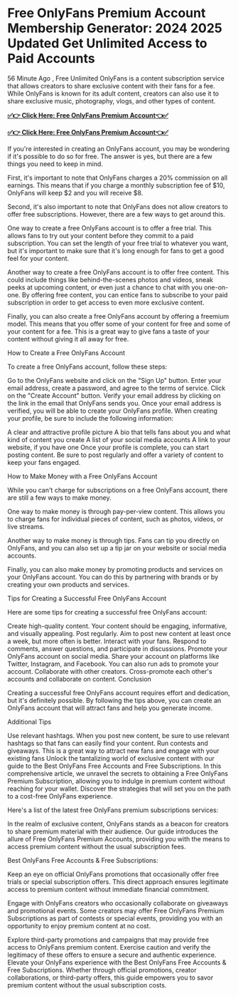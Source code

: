 # Free OnlyFans Premium Account Membership Generator: 2024 2025 Updated Get Unlimited Access to Paid Accounts

56 Minute Ago , Free Unlimited OnlyFans is a content subscription service that allows creators to share exclusive content with their fans for a fee. While OnlyFans is known for its adult content, creators can also use it to share exclusive music, photography, vlogs, and other types of content.

**[✅👉 Click Here: Free OnlyFans Premium Account👈✅](https://tinyurl.com/5n9563dw)**

**[✅👉 Click Here: Free OnlyFans Premium Account👈✅](https://tinyurl.com/5n9563dw)**

If you're interested in creating an OnlyFans account, you may be wondering if it's possible to do so for free. The answer is yes, but there are a few things you need to keep in mind.

First, it's important to note that OnlyFans charges a 20% commission on all earnings. This means that if you charge a monthly subscription fee of $10, OnlyFans will keep $2 and you will receive $8.

Second, it's also important to note that OnlyFans does not allow creators to offer free subscriptions. However, there are a few ways to get around this.

One way to create a free OnlyFans account is to offer a free trial. This allows fans to try out your content before they commit to a paid subscription. You can set the length of your free trial to whatever you want, but it's important to make sure that it's long enough for fans to get a good feel for your content.

Another way to create a free OnlyFans account is to offer free content. This could include things like behind-the-scenes photos and videos, sneak peeks at upcoming content, or even just a chance to chat with you one-on-one. By offering free content, you can entice fans to subscribe to your paid subscription in order to get access to even more exclusive content.

Finally, you can also create a free OnlyFans account by offering a freemium model. This means that you offer some of your content for free and some of your content for a fee. This is a great way to give fans a taste of your content without giving it all away for free.

How to Create a Free OnlyFans Account

To create a free OnlyFans account, follow these steps:

Go to the OnlyFans website and click on the "Sign Up" button. Enter your email address, create a password, and agree to the terms of service. Click on the "Create Account" button. Verify your email address by clicking on the link in the email that OnlyFans sends you. Once your email address is verified, you will be able to create your OnlyFans profile. When creating your profile, be sure to include the following information:

A clear and attractive profile picture A bio that tells fans about you and what kind of content you create A list of your social media accounts A link to your website, if you have one Once your profile is complete, you can start posting content. Be sure to post regularly and offer a variety of content to keep your fans engaged.

How to Make Money with a Free OnlyFans Account

While you can't charge for subscriptions on a free OnlyFans account, there are still a few ways to make money.

One way to make money is through pay-per-view content. This allows you to charge fans for individual pieces of content, such as photos, videos, or live streams.

Another way to make money is through tips. Fans can tip you directly on OnlyFans, and you can also set up a tip jar on your website or social media accounts.

Finally, you can also make money by promoting products and services on your OnlyFans account. You can do this by partnering with brands or by creating your own products and services.

Tips for Creating a Successful Free OnlyFans Account

Here are some tips for creating a successful free OnlyFans account:

Create high-quality content. Your content should be engaging, informative, and visually appealing. Post regularly. Aim to post new content at least once a week, but more often is better. Interact with your fans. Respond to comments, answer questions, and participate in discussions. Promote your OnlyFans account on social media. Share your account on platforms like Twitter, Instagram, and Facebook. You can also run ads to promote your account. Collaborate with other creators. Cross-promote each other's accounts and collaborate on content. Conclusion

Creating a successful free OnlyFans account requires effort and dedication, but it's definitely possible. By following the tips above, you can create an OnlyFans account that will attract fans and help you generate income.

Additional Tips

Use relevant hashtags. When you post new content, be sure to use relevant hashtags so that fans can easily find your content. Run contests and giveaways. This is a great way to attract new fans and engage with your existing fans Unlock the tantalizing world of exclusive content with our guide to the Best OnlyFans Free Accounts and Free Subscriptions. In this comprehensive article, we unravel the secrets to obtaining a Free OnlyFans Premium Subscription, allowing you to indulge in premium content without reaching for your wallet. Discover the strategies that will set you on the path to a cost-free OnlyFans experience.

Here's a list of the latest free OnlyFans premium subscriptions services:

In the realm of exclusive content, OnlyFans stands as a beacon for creators to share premium material with their audience. Our guide introduces the allure of Free OnlyFans Premium Accounts, providing you with the means to access premium content without the usual subscription fees.

Best OnlyFans Free Accounts & Free Subscriptions:

Keep an eye on official OnlyFans promotions that occasionally offer free trials or special subscription offers. This direct approach ensures legitimate access to premium content without immediate financial commitment.

Engage with OnlyFans creators who occasionally collaborate on giveaways and promotional events. Some creators may offer Free OnlyFans Premium Subscriptions as part of contests or special events, providing you with an opportunity to enjoy premium content at no cost.

Explore third-party promotions and campaigns that may provide free access to OnlyFans premium content. Exercise caution and verify the legitimacy of these offers to ensure a secure and authentic experience. Elevate your OnlyFans experience with the Best OnlyFans Free Accounts & Free Subscriptions. Whether through official promotions, creator collaborations, or third-party offers, this guide empowers you to savor premium content without the usual subscription costs.
